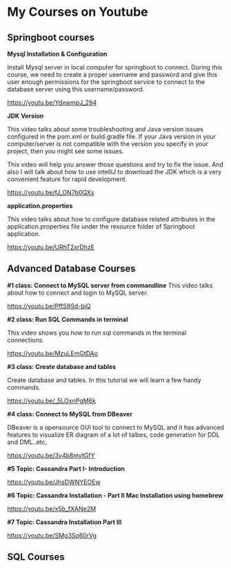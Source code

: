 # My Courses on Youtube

## Springboot courses

**Mysql Installation & Configuration**

Install Mysql server in local computer for springboot to connect. During this course, we need to create a proper username and password and give this user enough permissions for the springboot service to connect to the database server using this username/password.

https://youtu.be/YdxwmpJ_294

**JDK Version**

This video talks about some troubleshooting and Java version issues configured in the pom.xml or build.gradle file. If your Java version in your computer/server is not compatible with the version you specify in your project, then you might see some issues.

This video will help you answer those questions and try to fix the issue. And also I will talk about how to use intelliJ to download the JDK which is a very convenient feature for rapid development.

https://youtu.be/fJ_ON7b0QXs

**application.properties**

This video talks about how to configure database related attributes in the application.properties file under the resource folder of Springboot application.

https://youtu.be/URhT2xrDhzE

## Advanced Database Courses

**#1 class: Connect to MySQL server from commandline**
This video talks about how to connect and login to MySQL server. 

https://youtu.be/PffS9Sd-biQ

**#2 class: Run SQL Commands in terminal**

This video shows you how to run sql commands in the terminal connections.

https://youtu.be/MzuLEmGtDAo

**#3 class: Create database and tables** 

Create database and tables. In this tutorial we will learn a few handy commands.

https://youtu.be/_5LOxnPgM6k

**#4 class: Connect to MySQL from DBeaver**

DBeaver is a opensource GUI tool to connect to MySQL and it has advanced features to visualize ER diagram of a lot of talbes, code generation for DDL and DML..etc.

https://youtu.be/3v4b8mytGfY

**#5 Topic: Cassandra Part I- Introduction**

https://youtu.be/JhsDWNYEOEw

**#6 Topic: Cassandra Installation - Part II Mac Installation using homebrew**

https://youtu.be/x5b_fXANe2M

**#7 Topic: Cassandra Installation Part III**

https://youtu.be/SMg3Sq60rVg

## SQL Courses





